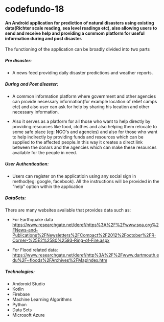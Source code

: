 # codefundo-18

#### An Android application for prediction of natural disasters using existing data(Richter scale reading, sea level readings etc), also allowing users to send and receive help and providing a commom platform for useful information during and post disaster.



The functioning of the application can be broadly divided into two parts 

##### Pre disaster:
- A news feed providing daily disaster predictions and weather reports.

##### During and Post disaster:
- A common information platform where government and other agencies can provide necessary information(for example location of relief camps etc) and also user can ask for help by sharing his location and other necessary information. 

- Also it serves as a platform for all those who want to help directly by providing resources like food, clothes and also helping them relocate to some safe place (eg: NGO's and agencies) and also for those who want to help indirectly by providing funds and resources which can be supplied to the affected people.In this way it creates a direct link between the donars and the agencies which can make these resources available for the people in need.

##### User Authentication:
- Users can register on the applicatioin using any social sign in method(eg: google, facebook). All the instructions will be provided in the "help" option within the application

##### DataSets:
There are many websites available that provides data such as:

- For Earthquake data
https://www.researchgate.net/deref/https%3A%2F%2Fwww.soa.org%2FNews-and-Publications%2FNewsletters%2FCompact%2F2012%2Foctober%2FR-Corner-%25E2%2580%2593-Ring-of-Fire.aspx

- For Flood related data:
https://www.researchgate.net/deref/http%3A%2F%2Fwww.dartmouth.edu%2F~floods%2FArchives%2FMapIndex.htm

##### Technologies:  
- Andoroid Studio
- Kotlin
- Firebase
- Machine Learning Algorithms
- Python
- Data Sets
- Microsoft Azure
